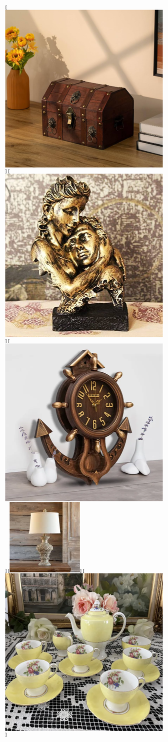   [![alt text](image-2.png)]
  [![alt text](image-1.png)]
  [![alt text](image-3.png)]
  [![alt text](image-4.png)]
  [![alt text](image-5.png)]